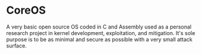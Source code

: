 # CoreOS
A very basic open source OS coded in C and Assembly used as a personal research project in kernel development, exploitation, and mitigation. It's sole purpose is to be as minimal and secure as possible with a very small attack surface.
